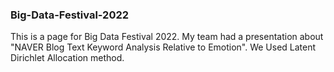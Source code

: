 ### Big-Data-Festival-2022

This is a page for Big Data Festival 2022. My team had a presentation about 
"NAVER Blog Text Keyword Analysis Relative to Emotion". We Used Latent Dirichlet Allocation method.
